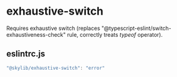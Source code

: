 # exhaustive-switch

Requires exhaustive switch (replaces "@typescript-eslint/switch-exhaustiveness-check" rule, correctly treats _typeof_ operator).

## eslintrc.js

```ts
"@skylib/exhaustive-switch": "error"
```
